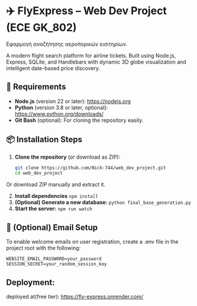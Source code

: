 # ✈️ FlyExpress – Web Dev Project (ECE GK_802)
Εφαρμογή αναζήτησης αεροπορικών εισιτηρίων.

A modern flight search platform for airline tickets. Built using Node.js, Express, SQLite, and Handlebars with dynamic 3D globe visualization and intelligent date-based price discovery.

## 🔧 Requirements

- **Node.js** (version 22 or later): https://nodejs.org  
- **Python** (version 3.8 or later, optional): https://www.python.org/downloads/  
- **Git Bash** (optional): For cloning the repository easily.

## 📦 Installation Steps

1. **Clone the repository** (or download as ZIP):
   ```bash
   git clone https://github.com/Nick-744/web_dev_project.git
   cd web_dev_project
   ```
Or download ZIP manually and extract it.

2. **Install dependencies**
   ```npm install```
3. **(Optional) Generate a new database:**
   ```python final_base_generation.py```
4. **Start the server:**
   ```npm run watch```

## 📧 (Optional) Email Setup
To enable welcome emails on user registration, create a .env file in the project root with the following:
```WEBSITE_EMAIL=your_email@gmail.com
WEBSITE_EMAIL_PASSWORD=your_password
SESSION_SECRET=your_random_session_key
```

## Deployment:
deployed at(free tier): https://fly-express.onrender.com/
